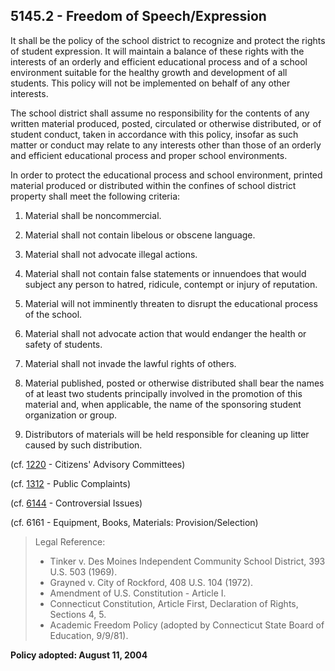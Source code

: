 ## 5145.2 - Freedom of Speech/Expression

It shall be the policy of the school district to recognize and protect the rights of student expression. It will maintain a balance of these rights with the interests of an orderly and efficient educational process and of a school environment suitable for the healthy growth and development of all students. This policy will not be implemented on behalf of any other interests.

The school district shall assume no responsibility for the contents of any written material produced, posted, circulated or otherwise distributed, or of student conduct, taken in accordance with this policy, insofar as such matter or conduct may relate to any interests other than those of an orderly and efficient educational process and proper school environments.

In order to protect the educational process and school environment, printed material produced or distributed within the confines of school district property shall meet the following criteria:

1. Material shall be noncommercial.

2. Material shall not contain libelous or obscene language.

3. Material shall not advocate illegal actions.

4. Material shall not contain false statements or innuendoes that would subject any person to hatred, ridicule, contempt or injury of reputation.

5. Material will not imminently threaten to disrupt the educational process of the school.

6. Material shall not advocate action that would endanger the health or safety of students.

7. Material shall not invade the lawful rights of others.

8. Material published, posted or otherwise distributed shall bear the names of at least two students principally involved in the promotion of this material and, when applicable, the name of the sponsoring student organization or group.

9. Distributors of materials will be held responsible for cleaning up litter caused by such distribution.


\(cf. [1220](/policies/1000/1220.md) - Citizens' Advisory Committees\)

\(cf. [1312](/policies/1000/1312.md) - Public Complaints\)

\(cf. [6144](/policies/6000/6144.md) - Controversial Issues\)

\(cf. 6161 - Equipment, Books, Materials: Provision/Selection\)

> Legal Reference:
> 
> * Tinker v. Des Moines Independent Community School District, 393 U.S. 503 \(1969\).
> * Grayned v. City of Rockford, 408 U.S. 104 \(1972\).
> * Amendment of U.S. Constitution - Article I.
> * Connecticut Constitution, Article First, Declaration of Rights, Sections 4, 5.
> * Academic Freedom Policy \(adopted by Connecticut State Board of Education, 9/9/81\).

**Policy adopted:  August 11, 2004**


